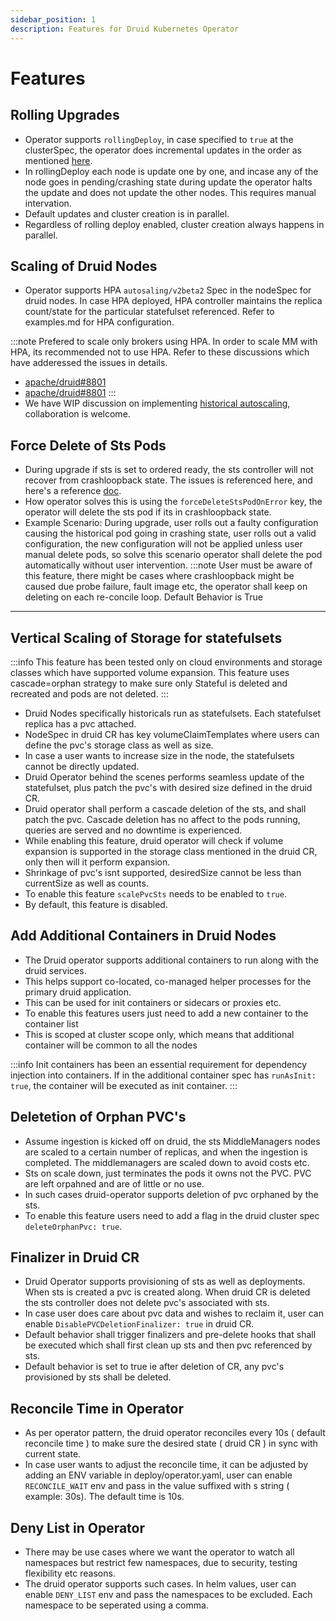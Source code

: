 ```yaml
---
sidebar_position: 1
description: Features for Druid Kubernetes Operator
---
```


# Features

## Rolling Upgrades

* Operator supports ```rollingDeploy```, in case specified to ```true``` at the clusterSpec, the operator does incremental updates in the order as mentioned [here]("https://druid.apache.org/docs/latest/operations/rolling-updates.html").
* In rollingDeploy each node is update one by one, and incase any of the node goes in pending/crashing state during update the operator halts the update and does not update the other nodes. This requires manual intervation.
* Default updates and cluster creation is in parallel.
* Regardless of rolling deploy enabled, cluster creation always happens in parallel.


## Scaling of Druid Nodes
* Operator supports HPA ```autosaling/v2beta2``` Spec in the nodeSpec for druid nodes. In case HPA deployed, HPA controller maintains the replica count/state for the particular statefulset referenced. Refer to examples.md for HPA configuration.

:::note
Prefered to scale only brokers using HPA.
In order to scale MM with HPA, its recommended not to use HPA. Refer to these discussions which have adderessed the issues in details.
* [apache/druid#8801](https://github.com/apache/druid/issues/8801#issuecomment-664020630)
* [apache/druid#8801](https://github.com/apache/druid/issues/8801#issuecomment-664648399)
:::
* We have WIP discussion on implementing [historical autoscaling](https://github.com/datainfrahq/druid-operator/issues/40), collaboration is welcome.


## Force Delete of Sts Pods

* During upgrade if sts is set to ordered ready, the sts controller will not recover from crashloopback state. The issues is referenced here, and here's a reference [doc](https://kubernetes.io/docs/concepts/workloads/controllers/statefulset/#forced-rollback).
* How operator solves this is using the ```forceDeleteStsPodOnError``` key, the operator will delete the sts pod if its in crashloopback state. 
* Example Scenario: During upgrade, user rolls out a faulty configuration causing the historical pod going in crashing state, user rolls out a valid configuration, the new configuration will not be applied unless user manual delete pods, so solve this scenario operator shall delete the pod automatically without user intervention.
:::note
User must be aware of this feature, there might be cases where crashloopback might be caused due probe failure, fault image etc, the operator shall keep on deleting on each re-concile loop. Default Behavior is True 
***

## Vertical Scaling of Storage for statefulsets

:::info
This feature has been tested only on cloud environments and storage classes which have supported volume expansion. This feature uses cascade=orphan strategy to make sure only Stateful is deleted and recreated and pods are not deleted.
:::
* Druid Nodes specifically historicals run as statefulsets. Each statefulset replica has a pvc attached.
* NodeSpec in druid CR has key volumeClaimTemplates where users can define the pvc's storage class as well as size.
* In case a user wants to increase size in the node, the statefulsets cannot be directly updated.
* Druid Operator behind the scenes performs seamless update of the statefulset, plus patch the pvc's with desired size defined in the druid CR.
* Druid operator shall perform a cascade deletion of the sts, and shall patch the pvc. Cascade deletion has no affect to the pods running, queries are served and no downtime is experienced.
* While enabling this feature, druid operator will check if volume expansion is supported in the storage class mentioned in the druid CR, only then will it perform expansion.
* Shrinkage of pvc's isnt supported, desiredSize cannot be less than currentSize as well as counts.
* To enable this feature ```scalePvcSts``` needs to be enabled to ```true```.
* By default, this feature is disabled.

## Add Additional Containers in Druid Nodes
* The Druid operator supports additional containers to run along with the druid services.
* This helps support co-located, co-managed helper processes for the primary druid application.
* This can be used for init containers or sidecars or proxies etc.
* To enable this features users just need to add a new container to the container list
* This is scoped at cluster scope only, which means that additional container will be common to all the nodes

:::info
Init containers has been an essential requirement for dependency injection into containers.
If in the additional container spec has ```runAsInit: true```, the container will be executed as init container.
:::

## Deletetion of Orphan PVC's
* Assume ingestion is kicked off on druid, the sts MiddleManagers nodes are scaled to a certain number of replicas, and when the ingestion is completed. The middlemanagers are scaled down to avoid costs etc.
* Sts on scale down, just terminates the pods it owns not the PVC. PVC are left orpahned and are of little or no use.
* In such cases druid-operator supports deletion of pvc orphaned by the sts.
* To enable this feature users need to add a flag in the druid cluster spec ```deleteOrphanPvc: true```.

## Finalizer in Druid CR
* Druid Operator supports provisioning of sts as well as deployments. When sts is created a pvc is created along. When druid CR is deleted the sts controller does not delete pvc's associated with sts.
* In case user does care about pvc data and wishes to reclaim it, user can enable ```DisablePVCDeletionFinalizer: true``` in druid CR.
* Default behavior shall trigger finalizers and pre-delete hooks that shall be executed which shall first clean up sts and then pvc referenced by sts.
* Default behavior is set to true ie after deletion of CR, any pvc's provisioned by sts shall be deleted.

## Reconcile Time in Operator
* As per operator pattern, the druid operator reconciles every 10s ( default reconcile time ) to make sure the desired state ( druid CR ) in sync with current state.
* In case user wants to adjust the reconcile time, it can be adjusted by adding an ENV variable in deploy/operator.yaml, user can enable ```RECONCILE_WAIT``` env and pass in the value suffixed with s string ( example: 30s). The default time is 10s.

## Deny List in Operator
* There may be use cases where we want the operator to watch all namespaces but restrict few namespaces, due to security, testing flexibility etc reasons.
* The druid operator supports such cases. In helm values, user can enable ```DENY_LIST``` env and pass the namespaces to be excluded. Each namespace to be seperated using a comma.
